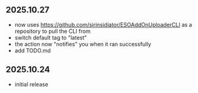 ## 2025.10.27
- now uses https://github.com/sirinsidiator/ESOAddOnUploaderCLI as a repository to pull the CLI from
- switch default tag to "latest"
- the action now "notifies" you when it ran successfully
- add TODO.md

## 2025.10.24
- initial release